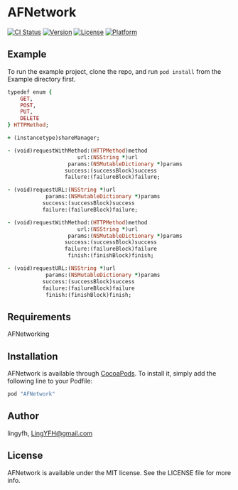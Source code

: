 # AFNetwork

[![CI Status](http://img.shields.io/travis/lingyfh/AFNetwork.svg?style=flat)](https://travis-ci.org/lingyfh/AFNetwork)
[![Version](https://img.shields.io/cocoapods/v/AFNetwork.svg?style=flat)](http://cocoapods.org/pods/AFNetwork)
[![License](https://img.shields.io/cocoapods/l/AFNetwork.svg?style=flat)](http://cocoapods.org/pods/AFNetwork)
[![Platform](https://img.shields.io/cocoapods/p/AFNetwork.svg?style=flat)](http://cocoapods.org/pods/AFNetwork)

## Example

To run the example project, clone the repo, and run `pod install` from the Example directory first.
```ruby
typedef enum {
    GET,
    POST,
    PUT,
    DELETE
} HTTPMethod;

+ (instancetype)shareManager;

- (void)requestWithMethod:(HTTPMethod)method 
                      url:(NSString *)url 
                   params:(NSMutableDictionary *)params 
                  success:(successBlock)success 
                  failure:(failureBlock)failure;

- (void)requestURL:(NSString *)url 
            params:(NSMutableDictionary *)params 
           success:(successBlock)success 
           failure:(failureBlock)failure;

- (void)requestWithMethod:(HTTPMethod)method 
                      url:(NSString *)url 
                   params:(NSMutableDictionary *)params 
                  success:(successBlock)success 
                  failure:(failureBlock)failure 
                   finish:(finishBlock)finish;

- (void)requestURL:(NSString *)url 
            params:(NSMutableDictionary *)params 
           success:(successBlock)success 
           failure:(failureBlock)failure 
            finish:(finishBlock)finish;
```

## Requirements
AFNetworking

## Installation

AFNetwork is available through [CocoaPods](http://cocoapods.org). To install
it, simply add the following line to your Podfile:

```ruby
pod "AFNetwork"
```

## Author

lingyfh, LingYFH@gmail.com

## License

AFNetwork is available under the MIT license. See the LICENSE file for more info.
